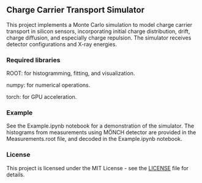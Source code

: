 ## Charge Carrier Transport Simulator

This project implements a Monte Carlo simulation to model charge carrier transport in silicon sensors, incorporating  initial charge distribution, drift, charge diffusion, and especially charge repulsion.
The simulator receives detector configurations and X-ray energies.

### Required libraries

ROOT: for histogramming, fitting, and visualization.

numpy: for numerical operations.

torch: for GPU acceleration.
 
### Example

See the Example.ipynb notebook for a demonstration of the simulator.
The histograms from measurements using MÖNCH detector are provided in the Measurements.root file, and decoded in the Example.ipynb notebook.

 
### License

This project is licensed under the MIT License - see the [LICENSE](LICENSE) file for details.

